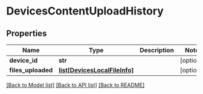 # DevicesContentUploadHistory

## Properties
Name | Type | Description | Notes
------------ | ------------- | ------------- | -------------
**device_id** | **str** |  | [optional] 
**files_uploaded** | [**list[DevicesLocalFileInfo]**](DevicesLocalFileInfo.md) |  | [optional] 

[[Back to Model list]](../README.md#documentation-for-models) [[Back to API list]](../README.md#documentation-for-api-endpoints) [[Back to README]](../README.md)

